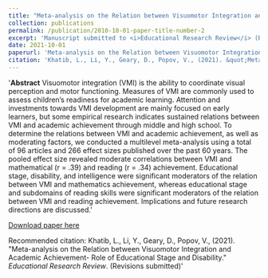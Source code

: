```yaml
---
title: "Meta-analysis on the Relation between Visuomotor Integration and Academic Achievement: Role of Educational Stage and Disability"
collection: publications
permalink: /publication/2010-10-01-paper-title-number-2
excerpt: 'Manuscript submitted to <i>Educational Research Review</i> (Revisions under review)'
date: 2021-10-01
paperurl: 'Meta-analysis on the Relation between Visuomotor Integration and Academic Achievement- Role of Educational Stage and Disability.pdf'
citation: 'Khatib, L., Li, Y., Geary, D., Popov, V., (2021). &quot;Meta-analysis on the Relation between Visuomotor Integration and Academic Achievement- Role of Educational Stage and Disability.&quot; <i>Educational Research Review</i>. (Revisions submitted).'
---
```

'<b>Abstract</b> Visuomotor integration (VMI) is the ability to coordinate visual perception and motor
functioning. Measures of VMI are commonly used to assess children’s readiness for academic
learning. Attention and investments towards VMI development are mainly focused on early
learners, but some empirical research indicates sustained relations between VMI and academic
achievement through middle and high school. To determine the relations between VMI and
academic achievement, as well as moderating factors, we conducted a multilevel meta-analysis
using a total of 96 articles and 266 effect sizes published over the past 60 years. The pooled
effect size revealed moderate correlations between VMI and mathematical (r = .39) and reading
(r = .34) achievement. Educational stage, disability, and intelligence were significant moderators
of the relation between VMI and mathematics achievement, whereas educational stage and
subdomains of reading skills were significant moderators of the relation between VMI and
reading achievement. Implications and future research directions are discussed.'

[Download paper here](http://lkhatib.github.io/files/Meta-analysis_Relation_between_Visuomotor_Integration_and_Academic_Achievement.pdf)

Recommended citation: Khatib, L., Li, Y., Geary, D., Popov, V., (2021). &quot;Meta-analysis on the Relation between Visuomotor Integration and Academic Achievement- Role of Educational Stage and Disability.&quot; <i>Educational Research Review</i>. (Revisions submitted)'
